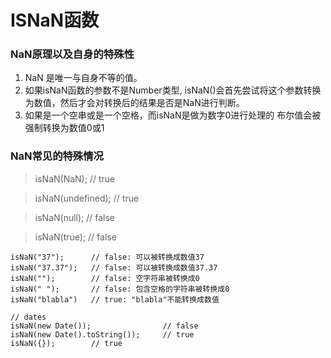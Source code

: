 # ISNaN函数
### NaN原理以及自身的特殊性
1. NaN 是唯一与自身不等的值。 
2. 如果isNaN函数的参数不是Number类型, isNaN()会首先尝试将这个参数转换为数值，然后才会对转换后的结果是否是NaN进行判断。
3. 如果是一个空串或是一个空格，而isNaN是做为数字0进行处理的
 布尔值会被强制转换为数值0或1

### NaN常见的特殊情况
> isNaN(NaN);       // true

>isNaN(undefined); // true

>isNaN(null);      // false

>isNaN(true);      // false


```
isNaN("37");      // false: 可以被转换成数值37
isNaN("37.37");   // false: 可以被转换成数值37.37
isNaN("");        // false: 空字符串被转换成0
isNaN(" ");       // false: 包含空格的字符串被转换成0
isNaN("blabla")   // true: "blabla"不能转换成数值

// dates
isNaN(new Date());                // false
isNaN(new Date().toString());     // true
isNaN({});        // true
```



 
 
 
 
 

